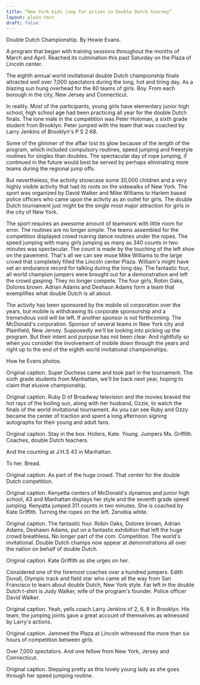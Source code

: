 ```yaml
---
title: “New York kids jump for prizes in Double Dutch tourney”
layout: plain-text
draft: false
---
```


Double Dutch Championship. By Howie Evans.

A program that began with training sessions throughout the months of March and April. Reached its culmination this past Saturday on the Plaza of Lincoln center.

The eighth annual world invitational double Dutch championship finals attracted well over 7,000 spectators during the long, hot and tiring day. As a blazing sun hung overhead for the 80 teams of girls. Boy. From each borough in the city, New Jersey and Connecticut. 

In reality. Most of the participants, young girls have elementary junior high school, high school age had been practicing all year for the double Dutch finals. The lone male in the competition was Peter Holoman, a sixth grade student from Brooklyn. Peter jumped with the team that was coached by Larry Jenkins of Brooklyn's P S 2 68. 

Some of the glimmer of the affair lost its glow because of the length of the program, which included compulsory routines, speed jumping and freestyle routines for singles than doubles. The spectacular day of rope jumping, if continued in the future would best be served by perhaps eliminating more teams during the regional jump offs. 

But nevertheless, the activity showcase some 30,000 children and a very highly visible activity that had its roots on the sidewalks of New York. The sport was organized by David Walker and Mike Williams to Harlem based police officers who came upon the activity as an outlet for girls. The double Dutch tournament just might be the single most major attraction for girls in the city of New York. 

The sport requires an awesome amount of teamwork with little room for error. The routines are no longer simple. The teams assembled for the competition displayed crowd roaring dance routines under the ropes. The speed jumping with many girls jumping as many as 340 counts in two minutes was spectacular. The count is made by the touching of the left shoe on the pavement. That's all we can see muse Mike Williams to the large crowd that completely filled the Lincoln center Plaza. William's might have set an endurance record for talking during the long day. The fantastic four, all world champion jumpers were brought out for a demonstration and left the crowd gasping. They no longer compete. The four girls, Robin Oaks, Dolores brown. Adrian Adams and Deshaun Adams form a team that exemplifies what double Dutch is all about. 

The activity has been sponsored by the mobile oil corporation over the years, but mobile is withdrawing its corporate sponsorship and a tremendous void will be left. If another sponsor is not forthcoming. The McDonald's corporation. Sponsor of several teams in New York city and Plainfield, New Jersey. Supposedly we'll be looking into picking up the program. But their intent and purpose has not been clear. And rightfully so when you consider the involvement of mobile down through the years and right up to the end of the eighth world invitational championships. 

How he Evans photos. 

Original caption. Super Duchess came and took part in the tournament. The sixth grade students from Manhattan, we'll be back next year, hoping to claim that elusive championship. 

Original caption. Ruby D of Broadway television and the movies braved the hot rays of the boiling sun, along with her husband, Ozzie, to watch the finals of the world invitational tournament. As you can see Ruby and Ozzy became the center of traction and spent a long afternoon signing autographs for their young and adult fans. 

Original caption. Stay in the box. Hollers, Kate. Young. Jumpers Ms. Griffith. Coaches, double Dutch teachers. 

And the counting at J.H.S 43 in Manhattan.

To her. Bread.

Original caption. As part of the huge crowd. That center for the double Dutch competition.

Original caption. Kenyetta centers of McDonald's dynamos and junior high school, 43 and Manhattan displays her style and the seventh grade speed jumping. Kenyatta jumped 311 counts in two minutes. She is coached by Kate Griffith. Turning the ropes on the left. Zenobia white.

Original caption. The fantastic four. Robin Oaks, Dolores brown, Adrian Adams, Deshawn Adams, put on a fantastic exhibition that left the huge crowd breathless. No longer part of the com. Competition. The world's invitational. Double Dutch champs now appear at demonstrations all over the nation on behalf of double Dutch.

Original caption. Kate Griffith as she urges on her.

Considered one of the foremost coaches over a hundred jumpers. Edith Duvall, Olympic track and field star who came all the way from San Francisco to learn about double Dutch, New York style. Far left in the double Dutch t-shirt is Judy Walker, wife of the program's founder. Police officer David Walker.

Original caption. Yeah, yells coach Larry Jenkins of 2, 6, 8 in Brooklyn. His team, the jumping joints gave a great account of themselves as witnessed by Larry's actions.

Original caption. Jammed the Plaza at Lincoln witnessed the more than six hours of competition between girls.

Over 7,000 spectators. And one fellow from New York, Jersey and Connecticut.

Original caption. Stepping pretty as this lovely young lady as she goes through her speed jumping routine.
